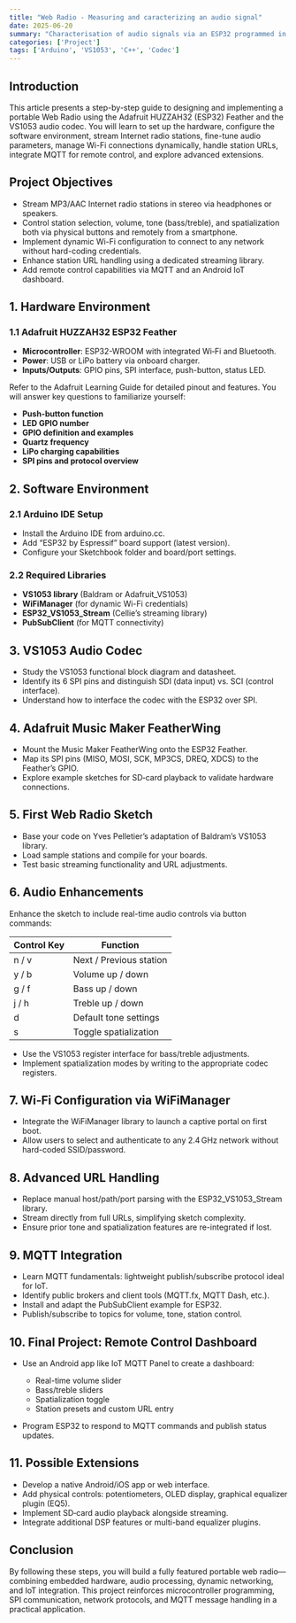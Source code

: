 ```yaml
---
title: "Web Radio - Measuring and caracterizing an audio signal"
date: 2025-06-20
summary: "Characterisation of audio signals via an ESP32 programmed in Arduino using VS1053 Baldram libraries and open-source code."
categories: ['Project']
tags: ['Arduino', 'VS1053', 'C++', 'Codec']
---
```


## Introduction

This article presents a step-by-step guide to designing and implementing a portable Web Radio using the Adafruit HUZZAH32 (ESP32) Feather and the VS1053 audio codec. You will learn to set up the hardware, configure the software environment, stream Internet radio stations, fine-tune audio parameters, manage Wi-Fi connections dynamically, handle station URLs, integrate MQTT for remote control, and explore advanced extensions.

## Project Objectives

* Stream MP3/AAC Internet radio stations in stereo via headphones or speakers.
* Control station selection, volume, tone (bass/treble), and spatialization both via physical buttons and remotely from a smartphone.
* Implement dynamic Wi-Fi configuration to connect to any network without hard-coding credentials.
* Enhance station URL handling using a dedicated streaming library.
* Add remote control capabilities via MQTT and an Android IoT dashboard.

## 1. Hardware Environment

### 1.1 Adafruit HUZZAH32 ESP32 Feather

* **Microcontroller**: ESP32-WROOM with integrated Wi‑Fi and Bluetooth.
* **Power**: USB or LiPo battery via onboard charger.
* **Inputs/Outputs**: GPIO pins, SPI interface, push-button, status LED.

Refer to the Adafruit Learning Guide for detailed pinout and features. You will answer key questions to familiarize yourself:

* **Push-button function**
* **LED GPIO number**
* **GPIO definition and examples**
* **Quartz frequency**
* **LiPo charging capabilities**
* **SPI pins and protocol overview**

## 2. Software Environment

### 2.1 Arduino IDE Setup

* Install the Arduino IDE from arduino.cc.
* Add “ESP32 by Espressif” board support (latest version).
* Configure your Sketchbook folder and board/port settings.

### 2.2 Required Libraries

* **VS1053 library** (Baldram or Adafruit\_VS1053)
* **WiFiManager** (for dynamic Wi-Fi credentials)
* **ESP32\_VS1053\_Stream** (Cellie’s streaming library)
* **PubSubClient** (for MQTT connectivity)

## 3. VS1053 Audio Codec

* Study the VS1053 functional block diagram and datasheet.
* Identify its 6 SPI pins and distinguish SDI (data input) vs. SCI (control interface).
* Understand how to interface the codec with the ESP32 over SPI.

## 4. Adafruit Music Maker FeatherWing

* Mount the Music Maker FeatherWing onto the ESP32 Feather.
* Map its SPI pins (MISO, MOSI, SCK, MP3CS, DREQ, XDCS) to the Feather’s GPIO.
* Explore example sketches for SD‑card playback to validate hardware connections.

## 5. First Web Radio Sketch

* Base your code on Yves Pelletier’s adaptation of Baldram’s VS1053 library.
* Load sample stations and compile for your boards.
* Test basic streaming functionality and URL adjustments.

## 6. Audio Enhancements

Enhance the sketch to include real-time audio controls via button commands:

| Control Key | Function                |
| ----------- | ----------------------- |
| n / v       | Next / Previous station |
| y / b       | Volume up / down        |
| g / f       | Bass up / down          |
| j / h       | Treble up / down        |
| d           | Default tone settings   |
| s           | Toggle spatialization   |

* Use the VS1053 register interface for bass/treble adjustments.
* Implement spatialization modes by writing to the appropriate codec registers.

## 7. Wi‑Fi Configuration via WiFiManager

* Integrate the WiFiManager library to launch a captive portal on first boot.
* Allow users to select and authenticate to any 2.4 GHz network without hard-coded SSID/password.

## 8. Advanced URL Handling

* Replace manual host/path/port parsing with the ESP32\_VS1053\_Stream library.
* Stream directly from full URLs, simplifying sketch complexity.
* Ensure prior tone and spatialization features are re-integrated if lost.

## 9. MQTT Integration

* Learn MQTT fundamentals: lightweight publish/subscribe protocol ideal for IoT.
* Identify public brokers and client tools (MQTT.fx, MQTT Dash, etc.).
* Install and adapt the PubSubClient example for ESP32.
* Publish/subscribe to topics for volume, tone, station control.

## 10. Final Project: Remote Control Dashboard

* Use an Android app like IoT MQTT Panel to create a dashboard:

  * Real-time volume slider
  * Bass/treble sliders
  * Spatialization toggle
  * Station presets and custom URL entry
* Program ESP32 to respond to MQTT commands and publish status updates.

## 11. Possible Extensions

* Develop a native Android/iOS app or web interface.
* Add physical controls: potentiometers, OLED display, graphical equalizer plugin (EQ5).
* Implement SD‑card audio playback alongside streaming.
* Integrate additional DSP features or multi-band equalizer plugins.

## Conclusion

By following these steps, you will build a fully featured portable web radio—combining embedded hardware, audio processing, dynamic networking, and IoT integration. This project reinforces microcontroller programming, SPI communication, network protocols, and MQTT message handling in a practical application.
